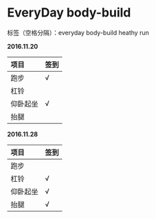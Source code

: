 ﻿# EveryDay body-build

标签（空格分隔）：everyday body-build heathy run 

**2016.11.20**

项目|签到
:---------------|:---------------
跑步|√|
杠铃||
仰卧起坐|√|
抬腿||

**2016.11.28**

项目|签到
:---------------|:---------------
跑步||
杠铃|√|
仰卧起坐|√|
抬腿|√|







